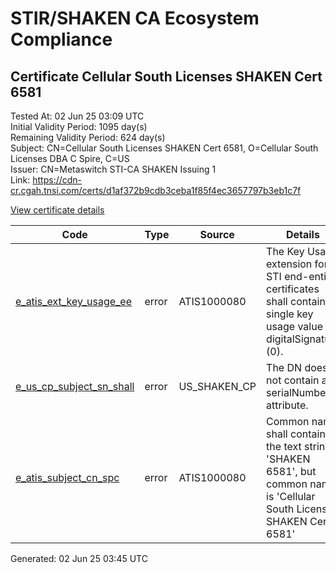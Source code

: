# STIR/SHAKEN CA Ecosystem Compliance

## Certificate Cellular South Licenses SHAKEN Cert 6581

Tested At: 02 Jun 25 03:09 UTC\
Initial Validity Period: 1095 day(s)\
Remaining Validity Period: 624 day(s)\
Subject: CN=Cellular South Licenses SHAKEN Cert 6581, O=Cellular South Licenses  DBA C Spire, C=US\
Issuer: CN=Metaswitch STI-CA SHAKEN Issuing 1\
Link: https://cdn-cr.cgah.tnsi.com/certs/d1af372b9cdb3ceba1f85f4ec3657797b3eb1c7f

[View certificate details](https://x509.io/?cert=MIICdjCCAhygAwIBAgIQCf4UUy21rSbF6CZBorxwszAKBggqhkjOPQQDAjAtMSswKQYDVQQDDCJNZXRhc3dpdGNoIFNUSS1DQSBTSEFLRU4gSXNzdWluZyAxMB4XDTI0MDIxNjEwMzI1N1oXDTI3MDIxNTEwMzI1N1owbzELMAkGA1UEBhMCVVMxLTArBgNVBAoMJENlbGx1bGFyIFNvdXRoIExpY2Vuc2VzICBEQkEgQyBTcGlyZTExMC8GA1UEAwwoQ2VsbHVsYXIgU291dGggTGljZW5zZXMgU0hBS0VOIENlcnQgNjU4MTBZMBMGByqGSM49AgEGCCqGSM49AwEHA0IABCAeLmZqXfIGFkvJwf4qeK9vxS7siRmkPwri7YDPb53yeCNgt3mWQwykPSL8RE0AaspuQheBWr09FnLHPSJyOJejgdswgdgwDAYDVR0TAQH%2FBAIwADAOBgNVHQ8BAf8EBAMCBeAwFgYIKwYBBQUHARoECjAIoAYWBDY1ODEwRwYDVR0fBEAwPjA8oDqgOIY2aHR0cHM6Ly9hdXRoZW50aWNhdGUtYXBpLmljb25lY3Rpdi5jb20vZG93bmxvYWQvdjEvY3JsMBcGA1UdIAQQMA4wDAYKYIZIAYb%2FCQEBAzAdBgNVHQ4EFgQUH7COkc0FMyxmh8dcI%2BC25%2BHKEzEwHwYDVR0jBBgwFoAUzR6nABAQ2jIdaRo51dJGCyw8h9YwCgYIKoZIzj0EAwIDSAAwRQIhAMVfm5LoeZUkss7WmqeqrXLnlhbr3hSLGQXkFeIRfF1AAiB1C2KKg1Iah%2FpU8QWFbidHzR18uu6rFuQNpXRTGW8yUQ%3D%3D)

| Code | Type | Source | Details |
|------|------|--------|---------|
| [e_atis_ext_key_usage_ee](../../ISSUES/e_atis_ext_key_usage_ee/README.md) | error | ATIS1000080 | The Key Usage extension for STI end-entity certificates shall contain a single key usage value of digitalSignature (0). |
| [e_us_cp_subject_sn_shall](../../ISSUES/e_us_cp_subject_sn_shall/README.md) | error | US_SHAKEN_CP | The DN does not contain a serialNumber attribute. |
| [e_atis_subject_cn_spc](../../ISSUES/e_atis_subject_cn_spc/README.md) | error | ATIS1000080 | Common name shall contain the text string 'SHAKEN 6581', but common name is 'Cellular South Licenses SHAKEN Cert 6581' |


Generated: 02 Jun 25 03:45 UTC